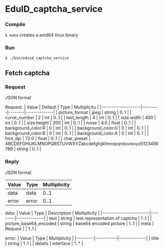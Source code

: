 # EduID_captcha_service
### Compile
`$ make`
creates a amd64 linux binary

### Run
`$ ./bin/eduid_captcha_service`

## Fetch captcha
### Request
JSON format

Request:
| Value              | Default | Type   | Multiplicity |
|--------------------|---------|--------|--------------|
| picture_format     | jpeg    | string | 0..1         |
| curve_number       | 2       | int    | 0..1         |
| text_length        | 4       | int    | 0..1         |
| size.width         | 400     | int    | 0..1         |
| size.height        | 200     | int    | 0..1         |
| noise              | 4.0     | float  | 0..1         |
| background_color.R | 0       | int    | 0..1         |
| background_color.G | 0       | int    | 0..1         |
| background_color.B | 0       | int    | 0..1         |
| background_color.A | 0       | int    | 0..1         |
| font_dpi           | 72.0    | float  | 0..1         |
| char_preset        | ABCDEFGHIJKLMNOPQRSTUVWXYZabcdefghijklmnopqrstuvwxyz0123456789 | string | 0..1 |


### Reply
JSON format

| Value | Type  | Multiplicity |
|-------|-------|--------------|
| data  | data  | 0..1         |
| error | error | 0..1         |

data:
| Value                  | Type    | Description | Multiplicity |
|------------------------|---------|--------------|
| text                   | string  | text representation of captcha | 1..1 |
| picture_base64_encoded | string  | base64 encoded picture         | 1..1 |
| meta                   | Request |                                | 1..1 |


error:
| Value   | Type      | Multiplicity |
|---------|-----------|--------------|
| title   | string    | 1..1         |
| details | interface | 1..*         |
